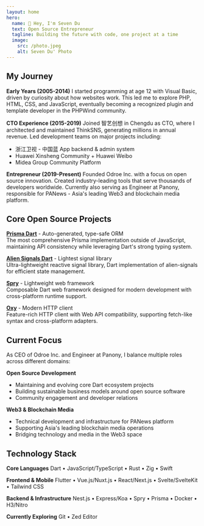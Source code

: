 ```yaml
---
layout: home
hero:
  name: 🫧 Hey, I'm Seven Du
  text: Open Source Entrepreneur
  tagline: Building the future with code, one project at a time
  image:
    src: /photo.jpeg
    alt: Seven Du' Photo
---
```


<style>
.VPHome .VPHero .VPImage {
  @apply rounded-3xl shadow;
}

.VPHome .VPFeatures .VPFeature {
  @apply hover:shadow-2xl hover:shadow-indigo-500/40;
}

.VPHome .VPFeatures .VPFeature .feature-link {
  @apply inline-block w-full text-right text-blue-400 mt-2;
}
</style>

<script setup>
import { VPTeamPageTitle } from 'vitepress/theme';
</script>

<VPTeamPageTitle>
  <template #title>About Me</template>
  <template #lead>Passionate developer since 2005 • Open source advocate • CEO at Odroe Inc.</template>
</VPTeamPageTitle>

## My Journey

**Early Years (2005-2014)**
I started programming at age 12 with Visual Basic, driven by curiosity about how websites work. This led me to explore PHP, HTML, CSS, and JavaScript, eventually becoming a recognized plugin and template developer in the PHPWind community.

**CTO Experience (2015-2019)**
Joined 智艺创想 in Chengdu as CTO, where I architected and maintained ThinkSNS, generating millions in annual revenue. Led development teams on major projects including:

- 浙江卫视 - 中国蓝 App backend & admin system
- Huawei Xinsheng Community + Huawei Weibo
- Midea Group Community Platform

**Entrepreneur (2019-Present)**
Founded Odroe Inc. with a focus on open source innovation. Created industry-leading tools that serve thousands of developers worldwide. Currently also serving as Engineer at Panony, responsible for PANews - Asia's leading Web3 and blockchain media platform.

## Core Open Source Projects

**[Prisma Dart](https://prisma.pub)** - Auto-generated, type-safe ORM  
The most comprehensive Prisma implementation outside of JavaScript, maintaining API consistency while leveraging Dart's strong typing system.

**[Alien Signals Dart](https://github.com/medz/alien-signals-dart)** - Lightest signal library  
Ultra-lightweight reactive signal library, Dart implementation of alien-signals for efficient state management.

**[Spry](https://spry.fun)** - Lightweight web framework  
Composable Dart web framework designed for modern development with cross-platform runtime support.

**[Oxy](https://github.com/medz/oxy)** - Modern HTTP client  
Feature-rich HTTP client with Web API compatibility, supporting fetch-like syntax and cross-platform adapters.

## Current Focus

As CEO of Odroe Inc. and Engineer at Panony, I balance multiple roles across different domains:

**Open Source Development**
- Maintaining and evolving core Dart ecosystem projects
- Building sustainable business models around open source software
- Community engagement and developer relations

**Web3 & Blockchain Media**
- Technical development and infrastructure for PANews platform
- Supporting Asia's leading blockchain media operations
- Bridging technology and media in the Web3 space

## Technology Stack

**Core Languages**
Dart • JavaScript/TypeScript • Rust • Zig • Swift

**Frontend & Mobile**
Flutter • Vue.js/Nuxt.js • React/Next.js • Svelte/SvelteKit • Tailwind CSS

**Backend & Infrastructure**
Nest.js • Express/Koa • Spry • Prisma • Docker • H3/Nitro

**Currently Exploring**
Git • Zed Editor
